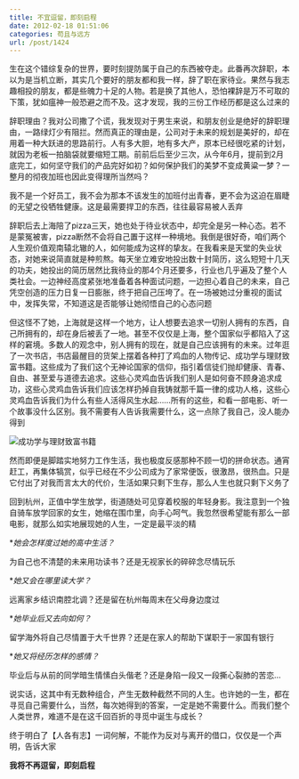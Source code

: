 ```yaml
---
title: 不宜逗留，即刻启程
date: 2012-02-18 01:51:06
categories: 苟且与远方
url: /post/1424
---
```


生在这个错综复杂的世界，要时刻提防属于自己的东西被夺走。此番再次辞职，本以为是当机立断，其实几个要好的朋友都和我一样，辞了职在家待业。果然与我志趣相投的朋友，都是些魄力十足的人物。若是换了其他人，恐怕裸辞是万不可取的下策，犹如瘟神一般恐避之而不及。这才发现，我的三份工作经历都是这么过来的

辞职理由？我对公司撒了个谎，我发现对于男生来说，和朋友创业是绝好的辞职理由，一路绿灯少有阻拦。然而真正的理由是，公司对于未来的规划是美好的，却在用着一种大跃进的思路前行。人有多大胆，地有多大产，原本已经很吃紧的计划，就因为老板一拍脑袋就要缩短工期。前前后后至少三次，从今年6月，提前到2月底完工，如何坚守我们的产品完好如初？如何保护我们的美梦不变成黄粱一梦？一整月的彻夜加班也因此变得理所当然吗？

我不是一个好员工，我不会为那本不该发生的加班付出青春，更不会为这迫在眉睫的无望之役牺牲健康。这是最需要捍卫的东西，往往最容易被人丢弃

辞职后去上海陪了pizza三天，她也处于待业状态中，却完全是另一种心态。若不是蒙冤被害，pizza断然不会将自己置于这样一种境地。我倒是很好奇，咱们两个人生观价值观南辕北辙的人，如何能成为这样的挚友。在我看来是天堂的失业状态，对她来说简直就是种煎熬。每天坐立难安地投出数十封简历，这么短短十几天的功夫，她投出的简历居然比我待业的那4个月还要多，行业也几乎遍及了整个人类社会。一边神经高度紧张地准备着各种面试问题，一边担心着自己的未来，自己凭空创造的压力日复一日膨胀，终于把自己压垮了。在一场被她过分重视的面试中，发挥失常，不知道这是否能够让她彻悟自己的心态问题

但这怪不了她，上海就是这样一个地方，让人想要去追求一切别人拥有的东西，自己所拥有的，却在身后被丢了一地。甚至不仅仅是上海，整个国家似乎都陷入了这样的窘境。多数人的观念中，别人拥有的现在，就是自己应该拥有的未来。过年逛了一次书店，书店最醒目的货架上摆着各种打了鸡血的人物传记、成功学与理财致富书籍。这些成为了我们这个无神论国家的信仰，指引着信徒们抛却健康、青春、自由、甚至爱与道德去追求。这些心灵鸡血告诉我们别人是如何奋不顾身追求成功，这些心灵鸡血告诉我们应该怎样扔掉自我铸就那千篇一律的成功人格，这些心灵鸡血告诉我们为什么有些人活得风生水起……所有的这些，和看一部电影、听一个故事没什么区别。我不需要有人告诉我需要什么，这一点除了我自己，没人能办得到

![](https://storageapi.fleek.co/0a3a8890-e65e-47ce-93d7-0442b9209d38-bucket/blog/posts/2012-02/02-18/1.jpg "成功学与理财致富书籍")

然而即便是脚踏实地努力工作生活，我也极度反感那种不顾一切的拼命状态。通宵赶工，再集体犒赏，似乎已经在不少公司成为了家常便饭，很激昂，很热血。只是它付出了对我而言太大的代价，生活如果只剩下生存，那么人生也就只剩下义务了

回到杭州，正值中学生放学，街道随处可见穿着校服的年轻身影。我注意到一个独自骑车放学回家的女生，她缩在围巾里，向手心呵气。我忽然很希望能有那么一部电影，就那么如实地展现她的人生，一定是最平淡的精

**她会怎样度过她的高中生活？*

为自己也不清楚的未来用功读书？还是无视家长的碎碎念尽情玩乐

**她又会在哪里读大学？*

远离家乡结识南腔北调？还是留在杭州每周末在父母身边度过

**她毕业后又去向如何？*

留学海外将自己尽情置于大千世界？还是在家人的帮助下谋职于一家国有银行

**她又将经历怎样的感情？*

毕业后与从前的同学暗生情愫白头偕老？还是身陷一段又一段撕心裂肺的苦恋…

说实话，这其中有无数种组合，产生无数种截然不同的人生。也许她的一生，都在寻觅自己需要什么，当然，每次她得到的答案，一定是她不需要什么。而我们整个人类世界，难道不是在这千回百折的寻觅中诞生与成长？

终于明白了【人各有志】一词何解，不能作为反对与离开的借口，仅仅是一个声明，告诉大家

**我将不再逗留，即刻启程**
